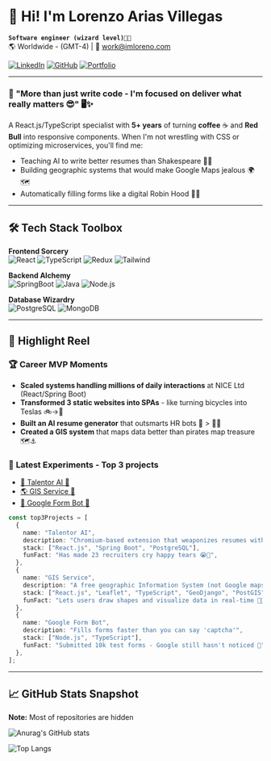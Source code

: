 # 👋 Hi! I'm Lorenzo Arias Villegas

**`Software engineer (wizard level)🧙✨`**  
🌎 Worldwide - (GMT-4) | 📧 work@imloreno.com

[![LinkedIn](https://img.shields.io/badge/LinkedIn-Connect%20Professionally-blue?style=flat&logo=linkedin)](https://linkedin.com/in/soylorenzo)
[![GitHub](https://img.shields.io/badge/GitHub-Check%20My%20Code-black?style=flat&logo=github)](https://github.com/imloreno)
[![Portfolio](https://img.shields.io/badge/Portfolio-See%20My%20Work-ff69b4?style=flat)](https://imloreno.com)

---

### 🚀 **"More than just write code - I'm focused on deliver what really matters 😎"** 🖥️✨

A React.js/TypeScript specialist with **5+ years** of turning **coffee** ☕ and **Red Bull** into responsive components. When I'm not wrestling with CSS or optimizing microservices, you'll find me:

- Teaching AI to write better resumes than Shakespeare 🤖😉
- Building geographic systems that would make Google Maps jealous 🌍🗺️
- Automatically filling forms like a digital Robin Hood 🏹🤖

---

## 🛠️ Tech Stack Toolbox

**Frontend Sorcery**  
![React](https://img.shields.io/badge/-React-61DAFB?logo=react&logoColor=black)
![TypeScript](https://img.shields.io/badge/-TypeScript-3178C6?logo=typescript&logoColor=white)
![Redux](https://img.shields.io/badge/-Redux-764ABC?logo=redux&logoColor=white)
![Tailwind](https://img.shields.io/badge/-Tailwind-06B6D4?logo=tailwindcss&logoColor=white)

**Backend Alchemy**  
![SpringBoot](https://img.shields.io/badge/-Spring%20Boot-6DB33F?logo=springboot&logoColor=white)
![Java](https://img.shields.io/badge/-Java-007396?logo=java&logoColor=white)
![Node.js](https://img.shields.io/badge/-Node.js-339933?logo=nodedotjs&logoColor=white)

**Database Wizardry**  
![PostgreSQL](https://img.shields.io/badge/-PostgreSQL-4169E1?logo=postgresql&logoColor=white)
![MongoDB](https://img.shields.io/badge/-MongoDB-47A248?logo=mongodb&logoColor=white)

---

## 💼 Highlight Reel

### 🏆 **Career MVP Moments**

- **Scaled systems handling millions of daily interactions** at NICE Ltd (React/Spring Boot)
- **Transformed 3 static websites into SPAs** - like turning bicycles into Teslas 🚲→🚗
- **Built an AI resume generator** that outsmarts HR bots 🤖 > 👩💼
- **Created a GIS system** that maps data better than pirates map treasure 🗺️⚓

### 🧪 **Latest Experiments - Top 3 projects**

- [🤖 Talentor AI 🔗](https://github.com/talentor-ai/navigator_extension)
- [🌎 GIS Service 🔗](https://github.com/imloreno/webgis_layer_manager-frontend)
- [📃 Google Form Bot 🔗](https://github.com/imloreno/google_form_filler)

```typescript
const top3Projects = [
  {
    name: "Talentor AI",
    description: "Chromium-based extension that weaponizes resumes with AI",
    stack: ["React.js", "Spring Boot", "PostgreSQL"],
    funFact: "Has made 23 recruiters cry happy tears 😭🎉",
  },
  {
    name: "GIS Service",
    description: "A free geographic Information System (not Google maps)",
    stack: ["React.js", "Leaflet", "TypeScript", "GeoDjango", "PostGIS"],
    funFact: "Lets users draw shapes and visualize data in real-time 📏✨",
  },
  {
    name: "Google Form Bot",
    description: "Fills forms faster than you can say 'captcha'",
    stack: ["Node.js", "TypeScript"],
    funFact: "Submitted 10k test forms - Google still hasn't noticed 👀",
  },
];
```

---

## 📈 GitHub Stats Snapshot

**Note:** Most of repositories are hidden

![Anurag's GitHub stats](https://github-readme-stats.vercel.app/api?username=imloreno&show_icons=true&theme=radical&title_color=d69c15&text_color=fff)

![Top Langs](https://github-readme-stats.vercel.app/api/top-langs/?username=imloreno&theme=radical&layout=donut-vertical&title_color=d69c15&text_color=fff)
